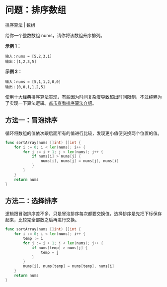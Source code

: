 # 问题：排序数组

[排序算法](/classify/algorithm/算法-排序) | [数组](/classify/algorithm/基础数据结构-数组)

给你一个整数数组 nums，请你将该数组升序排列。

**示例 1：**

```
输入：nums = [5,2,3,1]
输出：[1,2,3,5]
```

**示例 2：**

```
输入：nums = [5,1,1,2,0,0]
输出：[0,0,1,1,2,5]
```

使用十大经典排序算法实现，有些因为时间复杂度导致超出时间限制，不过纯粹为了实现一下算法逻辑。[点击查看排序算法介绍](/classify/algorithm/concept/算法-排序算法)。

## 方法一：冒泡排序

循环将数组的值依次跟后面所有的值进行比较，发现更小值便交换两个位置的值。

```go
func sortArray(nums []int) []int {
    for i := 0; i < len(nums); i++ {
        for j := i + 1; j < len(nums); j++ {
            if nums[i] > nums[j] {
                nums[i], nums[j] = nums[j], nums[i]
            }
        }
    }
    return nums
}
```

## 方法二：选择排序

逻辑跟冒泡排序差不多，只是冒泡排序每次都要交换值，选择排序是先把下标保存起来，比较完全部数之后再进行交换。

```go
func sortArray(nums []int) []int {
    for i := 0; i < len(nums); i++ {
        temp := i
        for j := i + 1; j < len(nums); j++ {
            if nums[temp] > nums[j] {
                temp = j
            }
        }
        nums[i], nums[temp] = nums[temp], nums[i]
    }
    return nums
}
```

